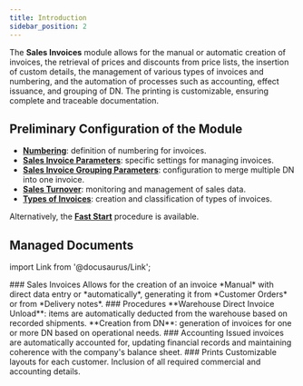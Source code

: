 ```yaml
---
title: Introduction 
sidebar_position: 2
---
```


The **Sales Invoices** module allows for the manual or automatic creation of invoices, the retrieval of prices and discounts from price lists, the insertion of custom details, the management of various types of invoices and numbering, and the automation of processes such as accounting, effect issuance, and grouping of DN. The printing is customizable, ensuring complete and traceable documentation.


## Preliminary Configuration of the Module 

- **[Numbering](/docs/configurations/tables/fluentis-numerations)**: definition of numbering for invoices.  
- **[Sales Invoice Parameters](/docs/configurations/parameters/sales/sales-invoices-parameters)**: specific settings for managing invoices.  
- **[Sales Invoice Grouping Parameters](/docs/configurations/parameters/sales/invoice-grouping)**: configuration to merge multiple DN into one invoice.  
- **[Sales Turnover](/docs/configurations/tables/sales/sales-turnover)**: monitoring and management of sales data.  
- **[Types of Invoices](/docs/configurations/tables/sales/invoices-type)**: creation and classification of types of invoices.

Alternatively, the [**Fast Start**](/docs/guide/fast-start) procedure is available.


## Managed Documents

import Link from '@docusaurus/Link';

<div className="cardContainer">
    <div className="card">
### Sales Invoices 
Allows for the creation of an invoice *Manual* with direct data entry or *automatically*, generating it from *Customer Orders* or from *Delivery notes*.  
### Procedures  
**Warehouse Direct Invoice Unload**: items are automatically deducted from the warehouse based on recorded shipments.   
**Creation from DN**: generation of invoices for one or more DN based on operational needs.  
### Accounting  
Issued invoices are automatically accounted for, updating financial records and maintaining coherence with the company's balance sheet.  
### Prints
Customizable layouts for each customer.  
Inclusion of all required commercial and accounting details.  
    </div>
</div>